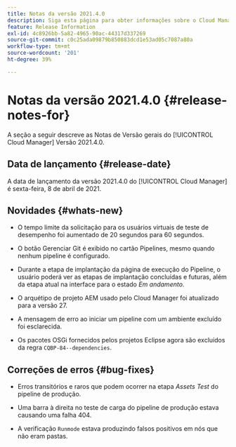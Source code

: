 ```yaml
---
title: Notas da versão 2021.4.0
description: Siga esta página para obter informações sobre o Cloud Manager versão 2021.4.0
feature: Release Information
exl-id: 4c8926bb-5a82-4965-90ac-44317d337269
source-git-commit: c0c25ada09879b850883dcd1e53ad05c7087a80a
workflow-type: tm+mt
source-wordcount: '201'
ht-degree: 39%

---
```


# Notas da versão 2021.4.0 {#release-notes-for}

A seção a seguir descreve as Notas de Versão gerais do [!UICONTROL Cloud Manager] Versão 2021.4.0.

## Data de lançamento {#release-date}

A data de lançamento da versão 2021.4.0 do [!UICONTROL Cloud Manager] é sexta-feira, 8 de abril de 2021.

## Novidades {#whats-new}

* O tempo limite da solicitação para os usuários virtuais de teste de desempenho foi aumentado de 20 segundos para 60 segundos.

* O botão Gerenciar Git é exibido no cartão Pipelines, mesmo quando nenhum pipeline é configurado.

* Durante a etapa de implantação da página de execução do Pipeline, o usuário poderá ver as etapas de implantação concluídas e futuras, além da etapa atual na interface para o estado *Em andamento*.

* O arquétipo de projeto AEM usado pelo Cloud Manager foi atualizado para a versão 27.

* A mensagem de erro ao iniciar um pipeline com um ambiente excluído foi esclarecida.

* Os pacotes OSGi fornecidos pelos projetos Eclipse agora são excluídos da regra `CQBP-84--dependencies`.

## Correções de erros {#bug-fixes}

* Erros transitórios e raros que podem ocorrer na etapa *Assets Test* do pipeline de produção.

* Uma barra à direita no teste de carga do pipeline de produção estava causando uma falha 404.

* A verificação `Runmode` estava produzindo falsos positivos em nós que não eram pastas.
